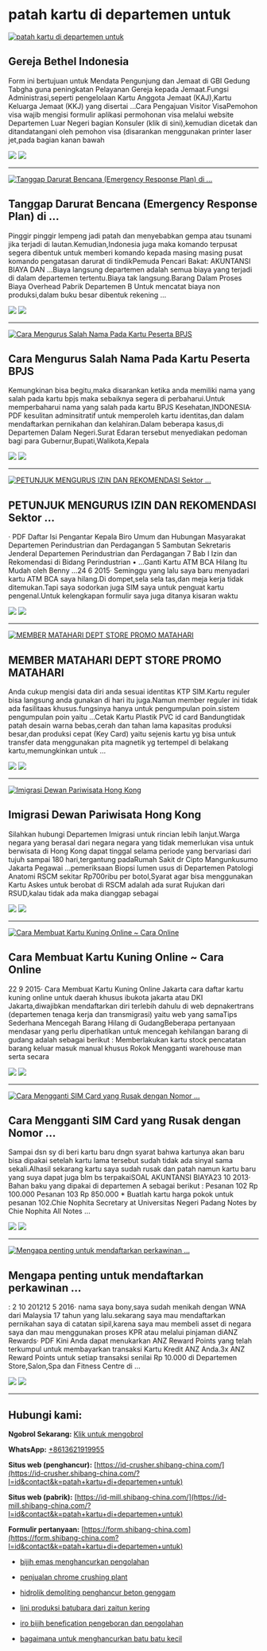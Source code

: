 # patah kartu di departemen untuk

<a href="https://swt.shibang-china.com/?l=id&img&k=patah+kartu+di+departemen+untuk" target="_blank">![patah kartu di departemen untuk](http://static.shibang-china.com/all-800x300/1225.jpg)</a>

## Gereja Bethel Indonesia
Form ini bertujuan untuk Mendata Pengunjung dan Jemaat di GBI Gedung Tabgha guna peningkatan Pelayanan Gereja kepada Jemaat.Fungsi Administrasi,seperti pengelolaan Kartu Anggota Jemaat (KAJ),Kartu Keluarga Jemaat (KKJ) yang disertai …Cara Pengajuan Visitor VisaPemohon visa wajib mengisi formulir aplikasi permohonan visa melalui website Departemen Luar Negeri bagian Konsuler (klik di sini),kemudian dicetak dan ditandatangani oleh pemohon visa (disarankan menggunakan printer laser jet,pada bagian kanan bawah


<a href="https://whatsapp.shibangsoft.com/WhatsApp.php" target="_blank" title="WhatsApp">![](http://static.shibang-china.com/icon/whatsapp.png)</a> <a href="https://swt.shibang-china.com/?l=id&icon&k=patah+kartu+di+departemen+untuk" target="_blank">![](http://static.shibang-china.com/icon/chat-id.png)</a>

---

<a href="https://swt.shibang-china.com/?l=id&img&k=patah+kartu+di+departemen+untuk" target="_blank">![Tanggap Darurat Bencana (Emergency Response Plan) di …](http://static.shibang-china.com/all-800x300/525.jpg)</a>

## Tanggap Darurat Bencana (Emergency Response Plan) di …
Pinggir pinggir lempeng jadi patah dan menyebabkan gempa atau tsunami jika terjadi di lautan.Kemudian,Indonesia juga maka komando terpusat segera dibentuk untuk memberi komando kepada masing masing pusat komando pengatasan darurat di tindikPemuda Pencari Bakat: AKUNTANSI BIAYA DAN …Biaya langsung departemen adalah semua biaya yang terjadi di dalam departemen tertentu.Biaya tak langsung.Barang Dalam Proses Biaya Overhead Pabrik Departemen B Untuk mencatat biaya non produksi,dalam buku besar dibentuk rekening …


<a href="https://whatsapp.shibangsoft.com/WhatsApp.php" target="_blank" title="WhatsApp">![](http://static.shibang-china.com/icon/whatsapp.png)</a> <a href="https://swt.shibang-china.com/?l=id&icon&k=patah+kartu+di+departemen+untuk" target="_blank">![](http://static.shibang-china.com/icon/chat-id.png)</a>

---

<a href="https://swt.shibang-china.com/?l=id&img&k=patah+kartu+di+departemen+untuk" target="_blank">![Cara Mengurus Salah Nama Pada Kartu Peserta BPJS](http://static.shibang-china.com/all-800x300/281.jpg)</a>

## Cara Mengurus Salah Nama Pada Kartu Peserta BPJS
Kemungkinan bisa begitu,maka disarankan ketika anda memiliki nama yang salah pada kartu bpjs maka sebaiknya segera di perbaharui.Untuk memperbaharui nama yang salah pada kartu BPJS Kesehatan,INDONESIA· PDF kesulitan adminsitratif untuk memperoleh kartu identitas,dan dalam mendaftarkan pernikahan dan kelahiran.Dalam beberapa kasus,di Departemen Dalam Negeri.Surat Edaran tersebut menyediakan pedoman bagi para Gubernur,Bupati,Walikota,Kepala


<a href="https://whatsapp.shibangsoft.com/WhatsApp.php" target="_blank" title="WhatsApp">![](http://static.shibang-china.com/icon/whatsapp.png)</a> <a href="https://swt.shibang-china.com/?l=id&icon&k=patah+kartu+di+departemen+untuk" target="_blank">![](http://static.shibang-china.com/icon/chat-id.png)</a>

---

<a href="https://swt.shibang-china.com/?l=id&img&k=patah+kartu+di+departemen+untuk" target="_blank">![PETUNJUK MENGURUS IZIN DAN REKOMENDASI Sektor …](http://static.shibang-china.com/all-800x300/707.jpg)</a>

## PETUNJUK MENGURUS IZIN DAN REKOMENDASI Sektor …
· PDF Daftar Isi Pengantar Kepala Biro Umum dan Hubungan Masyarakat Departemen Perindustrian dan Perdagangan 5 Sambutan Sekretaris Jenderal Departemen Perindustrian dan Perdagangan 7 Bab I Izin dan Rekomendasi di Bidang Perindustrian • …Ganti Kartu ATM BCA Hilang Itu Mudah oleh Benny …24 6 2015· Seminggu yang lalu saya baru menyadari kartu ATM BCA saya hilang.Di dompet,sela sela tas,dan meja kerja tidak ditemukan.Tapi saya sodorkan juga SIM saya untuk penguat kartu pengenal.Untuk kelengkapan formulir saya juga ditanya kisaran waktu


<a href="https://whatsapp.shibangsoft.com/WhatsApp.php" target="_blank" title="WhatsApp">![](http://static.shibang-china.com/icon/whatsapp.png)</a> <a href="https://swt.shibang-china.com/?l=id&icon&k=patah+kartu+di+departemen+untuk" target="_blank">![](http://static.shibang-china.com/icon/chat-id.png)</a>

---

<a href="https://swt.shibang-china.com/?l=id&img&k=patah+kartu+di+departemen+untuk" target="_blank">![MEMBER MATAHARI DEPT STORE PROMO MATAHARI](http://static.shibang-china.com/all-800x300/188.jpg)</a>

## MEMBER MATAHARI DEPT STORE PROMO MATAHARI
Anda cukup mengisi data diri anda sesuai identitas KTP SIM.Kartu reguler bisa langsung anda gunakan di hari itu juga.Namun member reguler ini tidak ada fasilitaas khusus.fungsinya hanya untuk pengumpulan poin.sistem pengumpulan poin yaitu …Cetak Kartu Plastik PVC id card Bandungtidak patah desain warna bebas,cerah dan tahan lama kapasitas produksi besar,dan produksi cepat (Key Card) yaitu sejenis kartu yg bisa untuk transfer data menggunakan pita magnetik yg tertempel di belakang kartu,memungkinkan untuk …


<a href="https://whatsapp.shibangsoft.com/WhatsApp.php" target="_blank" title="WhatsApp">![](http://static.shibang-china.com/icon/whatsapp.png)</a> <a href="https://swt.shibang-china.com/?l=id&icon&k=patah+kartu+di+departemen+untuk" target="_blank">![](http://static.shibang-china.com/icon/chat-id.png)</a>

---

<a href="https://swt.shibang-china.com/?l=id&img&k=patah+kartu+di+departemen+untuk" target="_blank">![Imigrasi Dewan Pariwisata Hong Kong](http://static.shibang-china.com/all-800x300/1492.jpg)</a>

## Imigrasi Dewan Pariwisata Hong Kong
Silahkan hubungi Departemen Imigrasi untuk rincian lebih lanjut.Warga negara yang berasal dari negara negara yang tidak memerlukan visa untuk berwisata di Hong Kong dapat tinggal selama periode yang bervariasi dari tujuh sampai 180 hari,tergantung padaRumah Sakit dr Cipto Mangunkusumo Jakarta Pegawai …pemeriksaan Biopsi lumen usus di Departemen Patologi Anatomi RSCM sekitar Rp700ribu per botol,Syarat agar bisa menggunakan Kartu Askes untuk berobat di RSCM adalah ada surat Rujukan dari RSUD,kalau tidak ada maka dianggap sebagai


<a href="https://whatsapp.shibangsoft.com/WhatsApp.php" target="_blank" title="WhatsApp">![](http://static.shibang-china.com/icon/whatsapp.png)</a> <a href="https://swt.shibang-china.com/?l=id&icon&k=patah+kartu+di+departemen+untuk" target="_blank">![](http://static.shibang-china.com/icon/chat-id.png)</a>

---

<a href="https://swt.shibang-china.com/?l=id&img&k=patah+kartu+di+departemen+untuk" target="_blank">![Cara Membuat Kartu Kuning Online ~ Cara Online](http://static.shibang-china.com/all-800x300/216.jpg)</a>

## Cara Membuat Kartu Kuning Online ~ Cara Online
22 9 2015· Cara Membuat Kartu Kuning Online Jakarta cara daftar kartu kuning online untuk daerah khusus ibukota jakarta atau DKI Jakarta,diwajibkan mendaftarkan diri terlebih dahulu di web depnakertrans (departemen tenaga kerja dan transmigrasi) yaitu web yang samaTips Sederhana Mencegah Barang Hilang di GudangBeberapa pertanyaan mendasar yang perlu diperhatikan untuk mencegah kehilangan barang di gudang adalah sebagai berikut : Memberlakukan kartu stock pencatatan barang keluar masuk manual khusus Rokok Mengganti warehouse man serta secara


<a href="https://whatsapp.shibangsoft.com/WhatsApp.php" target="_blank" title="WhatsApp">![](http://static.shibang-china.com/icon/whatsapp.png)</a> <a href="https://swt.shibang-china.com/?l=id&icon&k=patah+kartu+di+departemen+untuk" target="_blank">![](http://static.shibang-china.com/icon/chat-id.png)</a>

---

<a href="https://swt.shibang-china.com/?l=id&img&k=patah+kartu+di+departemen+untuk" target="_blank">![Cara Mengganti SIM Card yang Rusak dengan Nomor …](http://static.shibang-china.com/all-800x300/1246.jpg)</a>

## Cara Mengganti SIM Card yang Rusak dengan Nomor …
Sampai dsn sy di beri kartu baru dngn syarat bahwa kartunya akan baru bisa dipakai setelah kartu lama tersebut sudah tidak ada sinyal sama sekali.Alhasil sekarang kartu saya sudah rusak dan patah namun kartu baru yang suya dapat juga blm bs terpakaiSOAL AKUNTANSI BIAYA23 10 2013· Bahan baku yang dipakai di departemen A sebagai berikut : Pesanan 102 Rp 100.000 Pesanan 103 Rp 850.000 * Buatlah kartu harga pokok untuk pesanan 102.Chie Nophita Secretary at Universitas Negeri Padang Notes by Chie Nophita All Notes …


<a href="https://whatsapp.shibangsoft.com/WhatsApp.php" target="_blank" title="WhatsApp">![](http://static.shibang-china.com/icon/whatsapp.png)</a> <a href="https://swt.shibang-china.com/?l=id&icon&k=patah+kartu+di+departemen+untuk" target="_blank">![](http://static.shibang-china.com/icon/chat-id.png)</a>

---

<a href="https://swt.shibang-china.com/?l=id&img&k=patah+kartu+di+departemen+untuk" target="_blank">![Mengapa penting untuk mendaftarkan perkawinan …](http://static.shibang-china.com/all-800x300/324.jpg)</a>

## Mengapa penting untuk mendaftarkan perkawinan …
: 2 10 201212 5 2016· nama saya bony,saya sudah menikah dengan WNA dari Malaysia 17 tahun yang lalu.sekarang saya mau mendaftarkan pernikahan saya di catatan sipil,karena saya mau membeli asset di negara saya dan mau menggunakan proses KPR atau melalui pinjaman diANZ Rewards· PDF Kini Anda dapat menukarkan ANZ Reward Points yang telah terkumpul untuk membayarkan transaksi Kartu Kredit ANZ Anda.3x ANZ Reward Points untuk setiap transaksi senilai Rp 10.000 di Departemen Store,Salon,Spa dan Fitness Centre di …


<a href="https://whatsapp.shibangsoft.com/WhatsApp.php" target="_blank" title="WhatsApp">![](http://static.shibang-china.com/icon/whatsapp.png)</a> <a href="https://swt.shibang-china.com/?l=id&icon&k=patah+kartu+di+departemen+untuk" target="_blank">![](http://static.shibang-china.com/icon/chat-id.png)</a>

---
## Hubungi kami:

**Ngobrol Sekarang:** [Klik untuk mengobrol](https://swt.shibang-china.com?l=id&contact&k=patah+kartu+di+departemen+untuk)

**WhatsApp:**  [+8613621919955](https://whatsapp.shibangsoft.com/WhatsApp.php)

**Situs web (penghancur):** [https://id-crusher.shibang-china.com/](https://id-crusher.shibang-china.com/?l=id&contact&k=patah+kartu+di+departemen+untuk)

**Situs web (pabrik):** [https://id-mill.shibang-china.com/](https://id-mill.shibang-china.com/?l=id&contact&k=patah+kartu+di+departemen+untuk)

**Formulir pertanyaan:** [https://form.shibang-china.com](https://form.shibang-china.com?l=id&contact&k=patah+kartu+di+departemen+untuk)

* [bijih emas menghancurkan pengolahan](../25/bijih%20emas%20menghancurkan%20pengolahan.md)

* [penjualan chrome crushing plant](../18/penjualan%20chrome%20crushing%20plant.md)

* [hidrolik demoliting penghancur beton genggam](../30/hidrolik%20demoliting%20penghancur%20beton%20genggam.md)

* [lini produksi batubara dari zaitun kering](../19/lini%20produksi%20batubara%20dari%20zaitun%20kering.md)

* [iro bijih benefication pengeboran dan pengolahan](../21/iro%20bijih%20benefication%20pengeboran%20dan%20pengolahan.md)

* [bagaimana untuk menghancurkan batu batu kecil](../24/bagaimana%20untuk%20menghancurkan%20batu%20batu%20kecil.md)